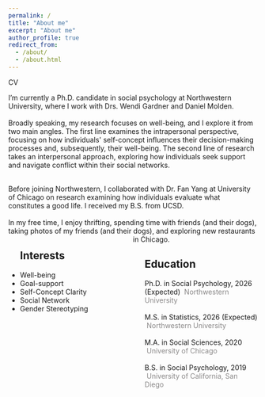 ```yaml
---
permalink: /
title: "About me"
excerpt: "About me"
author_profile: true
redirect_from: 
  - /about/
  - /about.html
---
```

<a style = "text-decoration:none" href="https://mengdihuang.github.io/files/Mengdi Huang-cv-2021.pdf">CV</a>

I’m currently a Ph.D. candidate in social psychology at Northwestern University, where I work with Drs. Wendi Gardner and Daniel Molden. 
<br>
<br>
Broadly speaking, my research focuses on well-being, and I explore it from two main angles. The first line examines the intrapersonal perspective, focusing on how individuals' self-concept influences their decision-making processes and, subsequently, their well-being. The second line of research takes an interpersonal approach, exploring how individuals seek support and navigate conflict within their social networks.

<br>
Before joining Northwestern, I collaborated with <a style = "text-decoration:none" href="https://voices.uchicago.edu/potentialslab/">Dr. Fan Yang</a> at University of Chicago on research examining how individuals evaluate what constitutes a good life. I received my B.S. from UCSD.
<br>
<br>
In my free time, I enjoy thrifting, spending time with friends (and their dogs), taking photos of my friends (and their dogs), and exploring new restaurants in Chicago.

<div style="float: left; width: 50%;">
<ul>
<h2>Interests</h2>

<li>Well-being</li>
<li>Goal-support</li>
<li>Self-Concept Clarity</li>
<li>Social Network</li>
<li>Gender Stereotyping</li>

</ul>
</div>
<div style="float: right; width: 50%;">
<ul>
<h2>Education</h2>
<i class="fa fa-graduation-cap" aria-hidden="true"></i> Ph.D. in Social Psychology, 2026 (Expected) &nbsp;<span style="color:#8A8888">Northwestern University</span><br>
<br>
<i class="fa fa-graduation-cap" aria-hidden="true"></i> M.S. in Statistics, 2026 (Expected) &nbsp;<span style="color:#8A8888">Northwestern University</span><br>
<br>
<i class="fa fa-graduation-cap" aria-hidden="true"></i> M.A. in Social Sciences, 2020 &nbsp;<span style="color:#8A8888">University of Chicago</span><br>
<br>
<i class="fa fa-graduation-cap" aria-hidden="true"></i> B.S. in Social Psychology, 2019 &nbsp;<span style="color:#8A8888">University of California, San Diego</span><br>
</ul>
</div>
